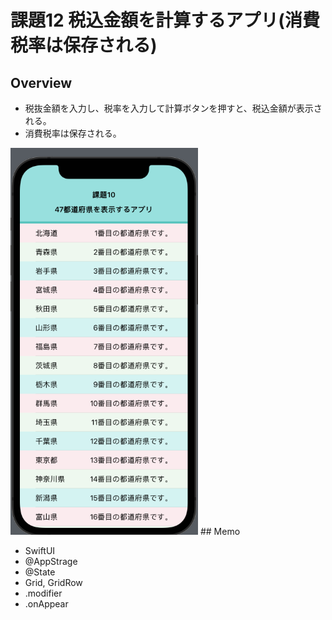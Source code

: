 # 課題12 税込金額を計算するアプリ(消費税率は保存される)
## Overview
<ul>
<li>税抜金額を入力し、税率を入力して計算ボタンを押すと、税込金額が表示される。</li>
 <li>消費税率は保存される。</li>
</ul>
<img src= "Kadai12.png" width="300" alt="課題12" />
## Memo
<ul>
<li>SwiftUI</li>
<li>@AppStrage</li>
<li>@State</li>
<li>Grid, GridRow</li>
<li>.modifier</li>
<li>.onAppear</li>
